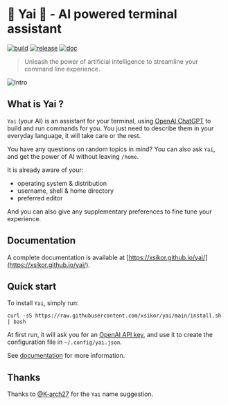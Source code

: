 # 🚀 Yai 💬 - AI powered terminal assistant

[![build](https://github.com/xsikor/yai/actions/workflows/build.yml/badge.svg)](https://github.com/xsikor/yai/actions/workflows/build.yml)
[![release](https://github.com/xsikor/yai/actions/workflows/release.yml/badge.svg)](https://github.com/xsikor/yai/actions/workflows/release.yml)
[![doc](https://github.com/xsikor/yai/actions/workflows/doc.yml/badge.svg)](https://github.com/xsikor/yai/actions/workflows/doc.yml)

> Unleash the power of artificial intelligence to streamline your command line experience.

![Intro](docs/_assets/intro.gif)

## What is Yai ?

`Yai` (your AI) is an assistant for your terminal, using [OpenAI ChatGPT](https://chat.openai.com/) to build and run commands for you. You just need to describe them in your everyday language, it will take care or the rest. 

You have any questions on random topics in mind? You can also ask `Yai`, and get the power of AI without leaving `/home`.

It is already aware of your:
- operating system & distribution
- username, shell & home directory
- preferred editor

And you can also give any supplementary preferences to fine tune your experience.

## Documentation

A complete documentation is available at [https://xsikor.github.io/yai/](https://xsikor.github.io/yai/).

## Quick start

To install `Yai`, simply run:

```shell
curl -sS https://raw.githubusercontent.com/xsikor/yai/main/install.sh | bash
```

At first run, it will ask you for an [OpenAI API key](https://platform.openai.com/account/api-keys), and use it to create the configuration file in `~/.config/yai.json`.

See [documentation](https://xsikor.github.io/yai/getting-started/#configuration) for more information.

## Thanks

Thanks to [@K-arch27](https://github.com/K-arch27) for the `Yai` name suggestion.